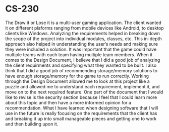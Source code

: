 # CS-230

The Draw it or Lose it is a multi-user gaming application. The client wanted it on different plaforms ranging from mobile devices like Android, to desktop clients like Windows. Analyzing the requirements helped in breaking down the scope of the project into individual modules, classes, etc. This in-depth approach also helped in understanding the user’s needs and making sure they were included a solution. It was important that the game could have multiple teams with each team having multiple team members. When it comes to the Design Document, I believe that I did a good job of analyzing the client requirments and specifying what they wanted to be built. I also think that I did a good job of recommending storage/memory solutions to have enough storage/memory for the game to run correctly. Working through the Design Document allowed me to look at this project like a puzzle and allowed me to understand each requirement, implement it, and move on to the next required feature. One part of the document that I would like to revise is the security section because I feel that I could learn more about this topic and then have a more informed opinion for a recommendation. What I have learned when designing software that I will use in the future is really focusing on the requirements that the client has and breaking it up into small manageable pieces and getting one to work and then building upon it.
